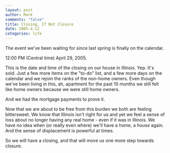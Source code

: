 ```yaml
--- 
layout: post
author: Mark
comments: "false"
title: Closing, If Not Closure
date: 2005-4-12
categories: life
---
```

The event we've been waiting for since last spring is finally on the calendar.

12:00 PM (Central time) April 29, 2005.

This is the date and time of the closing on our house in Illinois. Yep. It's sold. Just a few more items on the "to-do" list, and a few more days on the calendar and we rejoin the ranks of the non-home owners. Even though we've been living in this, ah, apartment for the past 10 months we still felt like home owners because we were still home owners.

And we had the mortgage payments to prove it.

Now that we are about to be free from this burden we both are feeling bittersweet. We know that Illinois isn't right for us and yet we feel a sense of loss about no longer having any real home - even if it was in Illinois. We have no idea when (or really even where) we'll have a home, a <i>house</i> again. And the sense of displacement is powerful at times.

So we will have a closing, and that will move us one more step towards closure.
